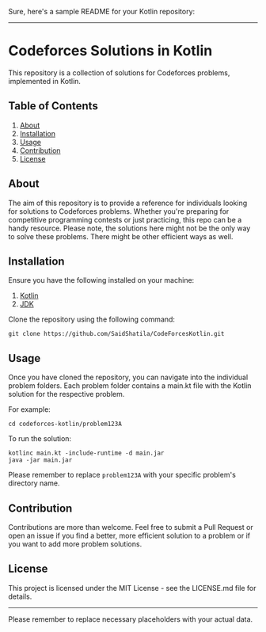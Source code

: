 Sure, here's a sample README for your Kotlin repository:

---

# Codeforces Solutions in Kotlin

This repository is a collection of solutions for Codeforces problems, implemented in Kotlin. 

## Table of Contents

1. [About](#about)
2. [Installation](#installation)
3. [Usage](#usage)
4. [Contribution](#contribution)
5. [License](#license)

## About

The aim of this repository is to provide a reference for individuals looking for solutions to Codeforces problems. Whether you're preparing for competitive programming contests or just practicing, this repo can be a handy resource. Please note, the solutions here might not be the only way to solve these problems. There might be other efficient ways as well.

## Installation

Ensure you have the following installed on your machine:

1. [Kotlin](https://kotlinlang.org/docs/command-line.html)
2. [JDK](https://www.oracle.com/java/technologies/javase-jdk11-downloads.html)

Clone the repository using the following command:

```
git clone https://github.com/SaidShatila/CodeForcesKotlin.git
```

## Usage

Once you have cloned the repository, you can navigate into the individual problem folders. Each problem folder contains a main.kt file with the Kotlin solution for the respective problem.

For example:

```shell
cd codeforces-kotlin/problem123A
```

To run the solution:

```shell
kotlinc main.kt -include-runtime -d main.jar
java -jar main.jar
```

Please remember to replace `problem123A` with your specific problem's directory name.

## Contribution

Contributions are more than welcome. Feel free to submit a Pull Request or open an issue if you find a better, more efficient solution to a problem or if you want to add more problem solutions.

## License

This project is licensed under the MIT License - see the LICENSE.md file for details.

---

Please remember to replace necessary placeholders with your actual data.
